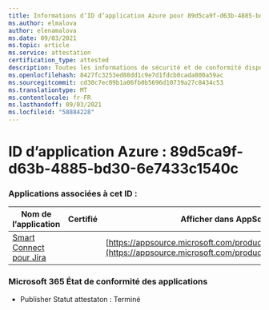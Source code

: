 ```yaml
---
title: Informations d’ID d’application Azure pour 89d5ca9f-d63b-4885-bd30-6e7433c1540c
ms.author: elmalova
author: elenamalova
ms.date: 09/03/2021
ms.topic: article
ms.service: attestation
certification_type: attested
description: Toutes les informations de sécurité et de conformité disponibles pour 89d5ca9f-d63b-4885-bd30-6e7433c1540c.
ms.openlocfilehash: 8427fc3253ed88dd1c9e7d1fdcb0cada800a59ac
ms.sourcegitcommit: cd30c7ec09b1a06fb0b5696d10739a27c8434c53
ms.translationtype: MT
ms.contentlocale: fr-FR
ms.lasthandoff: 09/03/2021
ms.locfileid: "58884228"
---
```

# <a name="azure-app-id-89d5ca9f-d63b-4885-bd30-6e7433c1540c"></a>ID d’application Azure : 89d5ca9f-d63b-4885-bd30-6e7433c1540c


### <a name="apps-associated-with-this-id"></a>Applications associées à cet ID :
| **Nom de l’application** | **Certifié** | **Afficher dans AppSource** |
|--------------|---------------|-----------------------|
| [Smart Connect pour Jira](https://docs.microsoft.com/microsoft-365-app-certification/forward/WA200002055) |  | [https://appsource.microsoft.com/product/office/WA200002055](https://appsource.microsoft.com/product/office/WA200002055) |

### <a name="microsoft-365-app-compliance-status"></a>Microsoft 365 État de conformité des applications
- Publisher Statut attestaton : Terminé

